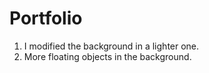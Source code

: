 # Portfolio
1. I modified the background in a lighter one.
2. More floating objects in the background.